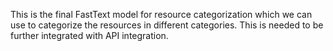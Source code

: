 This is the final FastText model for resource categorization which we can use to categorize the resources in different categories.
This is needed to be further integrated with API integration.
